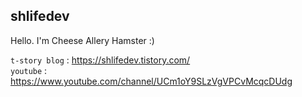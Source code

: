 ## shlifedev
 Hello. I'm Cheese Allery Hamster :)
 
 `t-story blog` : https://shlifedev.tistory.com/  
 `youtube` : https://www.youtube.com/channel/UCm1oY9SLzVgVPCvMcqcDUdg
 
